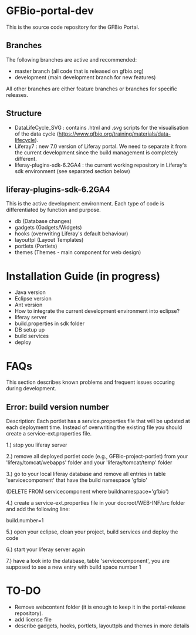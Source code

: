 # GFBio-portal-dev
This is the source code repository for the GFBio Portal. 

## Branches
The following branches are active and recommended:

* master branch (all code that is released on gfbio.org)
* development (main development branch for new features)

All other branches are either feature branches or branches for specific releases. 

## Structure
   - DataLifeCycle_SVG : contains .html and .svg scripts for the visualisation of the data cycle (https://www.gfbio.org/training/materials/data-lifecycle).
   - Liferay7 : new 7.0 version of Liferay portal. We need to separate it from the current development since the build management is completely different.
   - liferay-plugins-sdk-6.2GA4 : the current working repository in Liferay's sdk environment (see separated section below)
   
## liferay-plugins-sdk-6.2GA4
This is the active development environment. Each type of code is differentiated by function and purpose.
   - db (Database changes)
   - gadgets (Gadgets/Widgets)
   - hooks (overwriting Liferay's default behaviour)
   - layouttpl (Layout Templates)
   - portlets (Portlets)
   - themes (Themes - main component for web design)
   

# Installation Guide (in progress)

* Java version
* Eclipse version
* Ant version
* How to integrate the current development environment into eclipse?
* liferay server
* build.properties in sdk folder
* DB setup up
* build services
* deploy
   
# FAQs   
This section describes known problems and frequent issues occuring during development.

## Error: build version number

Description: Each portlet has a service.properties file that will be updated at each deployment time. Instead of overwriting the existing file you should create a service-ext.properties file.

1.) stop you liferay server

2.) remove all deployed portlet code (e.g., GFBio-project-portlet) from your 'liferay/tomcat/webapps' folder and your 'liferay/tomcat/temp' folder

3.) go to your local liferay database and remove all entries in table 'servicecomponent' that have the build namespace 'gfbio'

(DELETE FROM servicecomponent where buildnamespace='gfbio')

4.) create a service-ext.properties file in your docroot/WEB-INF/src folder and add the following line:

build.number=1

5.) open your eclipse, clean your project, build services and deploy the code

6.) start your liferay server again

7.) have a look into the database, table 'servicecomponent', you are supposed to see a new entry with build space number 1


# TO-DO
* Remove webcontent folder (it is enough to keep it in the portal-release repository).
* add license file
* describe gadgets, hooks, portlets, layouttpls and themes in more details
